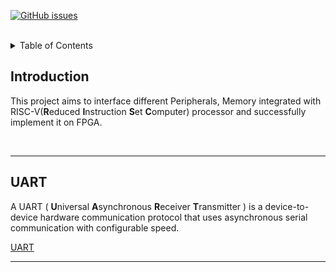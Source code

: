 
[![GitHub issues](https://img.shields.io/github/issues/IEEE-NITK/RISC-V-SoC?color=green&label=Issues&style=flat)](https://github.com/IEEE-NITK/RISC-V-SoC/issues)
<br>

<br>
<details>
  <summary>Table of Contents</summary>
    <ol>
        <li>
            <a href="#introduction">Introduction</a>
        </li>
        <li>
            <a href="https://github.com/IEEE-NITK/RISC-V-SoC/tree/main/UART">UART</a>
        </li>
        <li>
            <a href="#SPI">SPI</a> 
        </li>
        <li>
            <a href="#Memory">Memory</a> 
        </li>
        <li>
            <a href="#project-mentors">Project Mentors</a></li>
        </li>
        <li>
            <a href="#project-members">Project Members</a></li>
        </li> 
    </ol>
</details>

## Introduction
This project aims to interface different Peripherals, Memory integrated with RISC-V(<b>R</b>educed <b>I</b>nstruction <b>S</b>et <b>C</b>omputer) processor and successfully implement it on FPGA.

<br>
<hr>

## UART
A UART ( <b>U</b>niversal <b>A</b>synchronous <b>R</b>eceiver <b>T</b>ransmitter ) is a device-to-device hardware communication protocol that uses asynchronous serial communication with configurable speed.

[UART](https://github.com/IEEE-NITK/RISC-V-SoC/tree/testCode/UART)
<hr>
